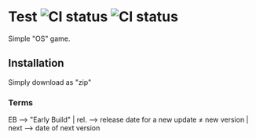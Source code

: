 # Test ![CI status](https://img.shields.io/badge/version-EB%20%3A%200.1-brightgreen.svg) ![CI status](https://img.shields.io/badge/rel.-19.10-blue.svg)

Simple "OS" game.

## Installation
Simply download as "zip"

### Terms
EB --> "Early Build" |
rel. --> release date for a new update ≠ new version |
next --> date of next version
